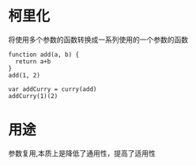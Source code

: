 # 柯里化
将使用多个参数的函数转换成一系列使用的一个参数的函数
```
function add(a, b) {
  return a+b
}
add(1, 2)

var addCurry = curry(add)
addCurry(1)(2)
```

# 用途
参数复用,本质上是降低了通用性，提高了适用性